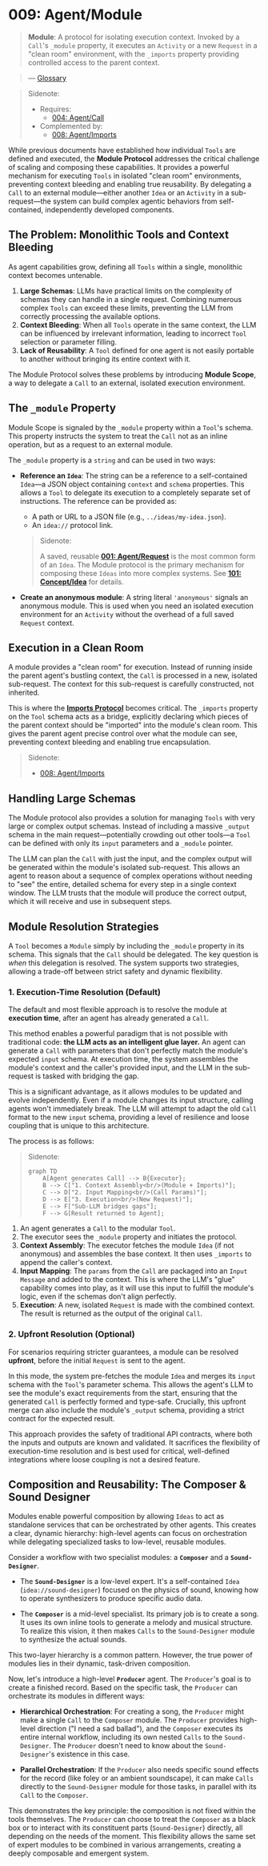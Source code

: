# 009: Agent/Module

> **Module**: A protocol for isolating execution context. Invoked by a `Call`'s `_module` property, it executes an `Activity` or a new `Request` in a "clean room" environment, with the `_imports` property providing controlled access to the parent context.

> — [Glossary](./000_glossary.md)

> Sidenote:
>
> - Requires:
>   - [004: Agent/Call](./004_agent_call.md)
> - Complemented by:
>   - [008: Agent/Imports](./008_agent_imports.md)

While previous documents have established how individual `Tools` are defined and executed, the **Module Protocol** addresses the critical challenge of scaling and composing these capabilities. It provides a powerful mechanism for executing `Tools` in isolated "clean room" environments, preventing context bleeding and enabling true reusability. By delegating a `Call` to an external module—either another `Idea` or an `Activity` in a sub-request—the system can build complex agentic behaviors from self-contained, independently developed components.

## The Problem: Monolithic Tools and Context Bleeding

As agent capabilities grow, defining all `Tools` within a single, monolithic context becomes untenable.

1.  **Large Schemas**: LLMs have practical limits on the complexity of schemas they can handle in a single request. Combining numerous complex `Tools` can exceed these limits, preventing the LLM from correctly processing the available options.
2.  **Context Bleeding**: When all `Tools` operate in the same context, the LLM can be influenced by irrelevant information, leading to incorrect `Tool` selection or parameter filling.
3.  **Lack of Reusability**: A `Tool` defined for one agent is not easily portable to another without bringing its entire context with it.

The Module Protocol solves these problems by introducing **Module Scope**, a way to delegate a `Call` to an external, isolated execution environment.

## The `_module` Property

Module Scope is signaled by the `_module` property within a `Tool`'s schema. This property instructs the system to treat the `Call` not as an inline operation, but as a request to an external module.

The `_module` property is a `string` and can be used in two ways:

- **Reference an `Idea`**: The string can be a reference to a self-contained `Idea`—a JSON object containing `context` and `schema` properties. This allows a `Tool` to delegate its execution to a completely separate set of instructions. The reference can be provided as:
  - A path or URL to a JSON file (e.g., `../ideas/my-idea.json`).
  - An `idea://` protocol link.

  > Sidenote:
  >
  > A saved, reusable **[001: Agent/Request](./001_agent_request.md)** is the most common form of an `Idea`. The Module protocol is the primary mechanism for composing these `Ideas` into more complex systems. See **[101: Concept/Idea](./101_concept_idea.md)** for details.

- **Create an anonymous module**: A string literal `'anonymous'` signals an anonymous module. This is used when you need an isolated execution environment for an `Activity` without the overhead of a full saved `Request` context.

## Execution in a Clean Room

A module provides a "clean room" for execution. Instead of running inside the parent agent's bustling context, the `Call` is processed in a new, isolated sub-request. The context for this sub-request is carefully constructed, not inherited.

This is where the **[Imports Protocol](./008_agent_imports.md)** becomes critical. The `_imports` property on the `Tool` schema acts as a bridge, explicitly declaring which pieces of the parent context should be "imported" into the module's clean room. This gives the parent agent precise control over what the module can see, preventing context bleeding and enabling true encapsulation.

> Sidenote:
>
> - [008: Agent/Imports](./008_agent_imports.md)

## Handling Large Schemas

The Module protocol also provides a solution for managing `Tools` with very large or complex output schemas. Instead of including a massive `_output` schema in the main request—potentially crowding out other tools—a `Tool` can be defined with only its `input` parameters and a `_module` pointer.

The LLM can plan the `Call` with just the input, and the complex output will be generated within the module's isolated sub-request. This allows an agent to reason about a sequence of complex operations without needing to "see" the entire, detailed schema for every step in a single context window. The LLM trusts that the module will produce the correct output, which it will receive and use in subsequent steps.

## Module Resolution Strategies

A `Tool` becomes a `Module` simply by including the `_module` property in its schema. This signals that the `Call` should be delegated. The key question is _when_ this delegation is resolved. The system supports two strategies, allowing a trade-off between strict safety and dynamic flexibility.

### 1. Execution-Time Resolution (Default)

The default and most flexible approach is to resolve the module at **execution time**, after an agent has already generated a `Call`.

This method enables a powerful paradigm that is not possible with traditional code: **the LLM acts as an intelligent glue layer.** An agent can generate a `Call` with parameters that don't perfectly match the module's expected `input` schema. At execution time, the system assembles the module's context and the caller's provided input, and the LLM in the sub-request is tasked with bridging the gap.

This is a significant advantage, as it allows modules to be updated and evolve independently. Even if a module changes its input structure, calling agents won't immediately break. The LLM will attempt to adapt the old `Call` format to the new `input` schema, providing a level of resilience and loose coupling that is unique to this architecture.

The process is as follows:

> Sidenote:
>
> ```mermaid
> graph TD
>     A[Agent generates Call] --> B{Executor};
>     B --> C["1. Context Assembly<br/>(Module + Imports)"];
>     C --> D["2. Input Mapping<br/>(Call Params)"];
>     D --> E["3. Execution<br/>(New Request)"];
>     E --> F["Sub-LLM bridges gaps"];
>     F --> G[Result returned to Agent];
> ```

1.  An agent generates a `Call` to the modular `Tool`.
2.  The executor sees the `_module` property and initiates the protocol.
3.  **Context Assembly**: The executor fetches the module `Idea` (if not anonymous) and assembles the base context. It then uses `_imports` to append the caller's context.
4.  **Input Mapping**: The `params` from the `Call` are packaged into an `Input Message` and added to the context. This is where the LLM's "glue" capability comes into play, as it will use this input to fulfill the module's logic, even if the schemas don't align perfectly.
5.  **Execution**: A new, isolated `Request` is made with the combined context. The result is returned as the output of the original `Call`.

### 2. Upfront Resolution (Optional)

For scenarios requiring stricter guarantees, a module can be resolved **upfront**, before the initial `Request` is sent to the agent.

In this mode, the system pre-fetches the module `Idea` and merges its `input` schema with the `Tool`'s parameter schema. This allows the agent's LLM to see the module's exact requirements from the start, ensuring that the generated `Call` is perfectly formed and type-safe. Crucially, this upfront merge can also include the module's `_output` schema, providing a strict contract for the expected result.

This approach provides the safety of traditional API contracts, where both the inputs and outputs are known and validated. It sacrifices the flexibility of execution-time resolution and is best used for critical, well-defined integrations where loose coupling is not a desired feature.

## Composition and Reusability: The Composer & Sound Designer

Modules enable powerful composition by allowing `Ideas` to act as standalone services that can be orchestrated by other agents. This creates a clear, dynamic hierarchy: high-level agents can focus on orchestration while delegating specialized tasks to low-level, reusable modules.

Consider a workflow with two specialist modules: a **`Composer`** and a **`Sound-Designer`**.

- The **`Sound-Designer`** is a low-level expert. It's a self-contained `Idea` (`idea://sound-designer`) focused on the physics of sound, knowing how to operate synthesizers to produce specific audio data.

- The **`Composer`** is a mid-level specialist. Its primary job is to create a song. It uses its own inline tools to generate a melody and musical structure. To realize this vision, it then makes `Calls` to the `Sound-Designer` module to synthesize the actual sounds.

This two-layer hierarchy is a common pattern. However, the true power of modules lies in their dynamic, task-driven composition.

Now, let's introduce a high-level **`Producer`** agent. The `Producer`'s goal is to create a finished record. Based on the specific task, the `Producer` can orchestrate its modules in different ways:

- **Hierarchical Orchestration**: For creating a song, the `Producer` might make a single `Call` to the `Composer` module. The `Producer` provides high-level direction ("I need a sad ballad"), and the `Composer` executes its entire internal workflow, including its own nested `Calls` to the `Sound-Designer`. The `Producer` doesn't need to know about the `Sound-Designer`'s existence in this case.

- **Parallel Orchestration**: If the `Producer` also needs specific sound effects for the record (like foley or an ambient soundscape), it can make `Calls` directly to the `Sound-Designer` module for those tasks, in parallel with its `Call` to the `Composer`.

This demonstrates the key principle: the composition is not fixed within the tools themselves. The `Producer` can choose to treat the `Composer` as a black box or to interact with its constituent parts (`Sound-Designer`) directly, all depending on the needs of the moment. This flexibility allows the same set of expert modules to be combined in various arrangements, creating a deeply composable and emergent system.
